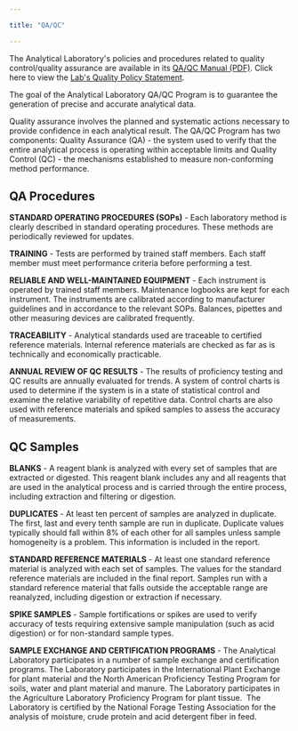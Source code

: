```yaml
---

title: "QA/QC"

---
```


<p class="lead">The Analytical Laboratory's policies and procedures related to quality control/quality assurance are available in its <a href="/media/pdf/qual-manual-ver-02.pdf" target="_blank" title="QA/QC Manual">QA/QC Manual (PDF)</a>.
    Click here to view the <a href="/media/pdf/an-lab-qual-statement.pdf" target="_blank" title="The Lab's Quality Policy Statement">Lab's Quality Policy Statement</a>.</p>
<p>The goal of the Analytical Laboratory QA/QC Program is to guarantee the generation of precise and accurate analytical data.</p>
<p>Quality assurance involves the planned and systematic actions necessary to provide confidence in each analytical result. The QA/QC Program has two components: Quality Assurance (QA) - the system used to verify that the entire analytical process
    is operating within acceptable limits and Quality Control (QC) - the mechanisms established to measure non-conforming method performance.</p>
<h2>QA Procedures</h2>
<p><strong>STANDARD OPERATING PROCEDURES (SOPs)</strong> - Each laboratory method is clearly described in standard operating procedures. These methods are periodically reviewed for updates.</p>
<p><strong>TRAINING</strong> - Tests are performed by trained staff members. Each staff member must meet performance criteria before performing a test.</p>
<p><strong>RELIABLE AND WELL-MAINTAINED EQUIPMENT</strong> - Each instrument is operated by trained staff members. Maintenance logbooks are kept for each instrument. The instruments are calibrated according to manufacturer guidelines and in accordance
    to the relevant SOPs. Balances, pipettes and other measuring devices are calibrated frequently.</p>
<p><strong>TRACEABILITY</strong> - Analytical standards used are traceable to certified reference materials. Internal reference materials are checked as far as is technically and economically practicable.</p>
<p><strong>ANNUAL REVIEW OF QC RESULTS</strong> - The results of proficiency testing and QC results are annually evaluated for trends. A system of control charts is used to determine if the system is in a state of statistical control and examine
    the relative variability of repetitive data. Control charts are also used with reference materials and spiked samples to assess the accuracy of measurements.</p>
<h2>QC Samples</h2>
<p><strong>BLANKS</strong> - A reagent blank is analyzed with every set of samples that are extracted or digested. This reagent blank includes any and all reagents that are used in the analytical process and is carried through the entire process,
    including extraction and filtering or digestion.</p>
<p><strong>DUPLICATES</strong> - At least ten percent of samples are analyzed in duplicate. The first, last and every tenth sample are run in duplicate. Duplicate values typically should fall within 8% of each other for all samples unless sample
    homogeneity is a problem. This information is included in the report.</p>
<p><strong>STANDARD REFERENCE MATERIALS</strong> - At least one standard reference material is analyzed with each set of samples. The values for the standard reference materials are included in the final report. Samples run with a standard reference
    material that falls outside the acceptable range are reanalyzed, including digestion or extraction if necessary.</p>
<p><strong>SPIKE SAMPLES</strong> - Sample fortifications or spikes are used to verify accuracy of tests requiring extensive sample manipulation (such as acid digestion) or for non-standard sample types.</p>
<p><strong>SAMPLE EXCHANGE AND CERTIFICATION PROGRAMS</strong> - The Analytical Laboratory participates in a number of sample exchange and certification programs. The Laboratory participates in the International Plant Exchange for plant material
    and the North American Proficiency Testing Program for soils, water and plant material and manure. The Laboratory participates in the Agriculture Laboratory Proficiency Program for plant tissue.  The Laboratory is certified by the National
    Forage Testing Association for the analysis of moisture, crude protein and acid detergent fiber in feed.</p>
